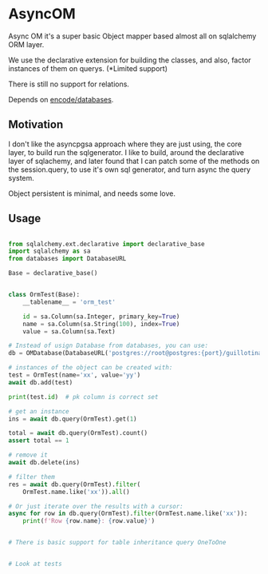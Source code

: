 
# AsyncOM

Async OM it's a super basic Object mapper based almost all on sqlalchemy
ORM layer.

We use the declarative extension for building the classes, and also,
factor instances of them on querys. (*Limited support)

There is still no support for relations.

Depends on [encode/databases](https://github.com/encode/databases).


## Motivation

I don't like the asyncpgsa approach where they are just using,
the core layer, to build run the sqlgenerator. I like to build,
around the declarative layer of sqlachemy, and later found that
I can patch some of the methods on the session.query, to
use it's own sql generator, and turn async the query system.

Object persistent is minimal, and needs some love.


## Usage

```python

from sqlalchemy.ext.declarative import declarative_base
import sqlalchemy as sa
from databases import DatabaseURL

Base = declarative_base()


class OrmTest(Base):
    __tablename__ = 'orm_test'

    id = sa.Column(sa.Integer, primary_key=True)
    name = sa.Column(sa.String(100), index=True)
    value = sa.Column(sa.Text)

# Instead of usign Database from databases, you can use:
db = OMDatabase(DatabaseURL('postgres://root@postgres:{port}/guillotina'))

# instances of the object can be created with:
test = OrmTest(name='xx', value='yy')
await db.add(test)

print(test.id)  # pk column is correct set

# get an instance
ins = await db.query(OrmTest).get(1)

total = await db.query(OrmTest).count()
assert total == 1

# remove it
await db.delete(ins)

# filter them
res = await db.query(OrmTest).filter(
    OrmTest.name.like('xx')).all()

# Or just iterate over the results with a cursor:
async for row in db.query(OrmTest).filter(OrmTest.name.like('xx')):
    print(f'Row {row.name}: {row.value}')


# There is basic support for table inheritance query OneToOne


# Look at tests
```


